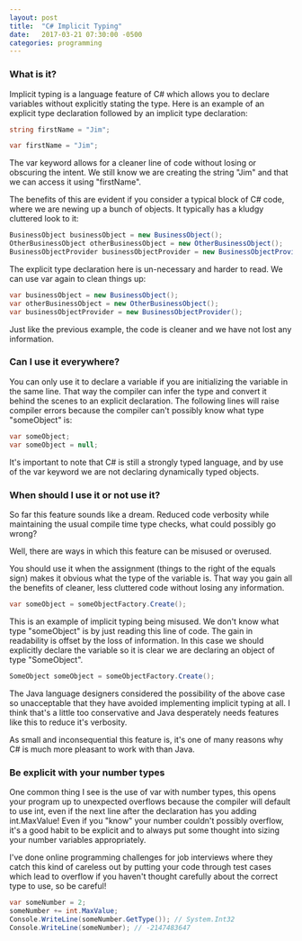 ```yaml
---
layout: post
title:  "C# Implicit Typing"
date:   2017-03-21 07:30:00 -0500
categories: programming
---
```


### What is it?

Implicit typing is a language feature of C# which allows you to declare variables without
explicitly stating the type. Here is an example of an explicit type declaration followed by
an implicit type declaration:

```csharp
string firstName = "Jim";
```

```csharp
var firstName = "Jim";
```

The var keyword allows for a cleaner line of code without losing or obscuring the intent. 
We still know we are creating the string "Jim" and that we can access it using "firstName".

The benefits of this are evident if you consider a typical block of C# code, where we are
newing up a bunch of objects. It typically has a kludgy cluttered look to it:

```csharp
BusinessObject businessObject = new BusinessObject();
OtherBusinessObject otherBusinessObject = new OtherBusinessObject();
BusinessObjectProvider businessObjectProvider = new BusinessObjectProvider();
```

The explicit type declaration here is un-necessary and harder to read. We can use var again
to clean things up:

```csharp
var businessObject = new BusinessObject();
var otherBusinessObject = new OtherBusinessObject();
var businessObjectProvider = new BusinessObjectProvider();
```

Just like the previous example, the code is cleaner and we have not lost any information.

### Can I use it everywhere?

You can only use it to declare a variable if you are initializing the variable in the same
line. That way the compiler can infer the type and convert it behind the scenes to an explicit
declaration. The following lines will raise compiler errors because the compiler can't possibly 
know what type "someObject" is:

```csharp
var someObject;
var someObject = null;
```

It's important to note that C# is still a strongly typed language, and by use of the var
keyword we are not declaring dynamically typed objects.

### When should I use it or not use it?

So far this feature sounds like a dream. Reduced code verbosity while maintaining the usual
compile time type checks, what could possibly go wrong?

Well, there are ways in which this feature can be misused or overused.

You should use it when the assignment (things to the right of the equals sign) makes it obvious
what the type of the variable is. That way you gain all the benefits of cleaner, less cluttered
code without losing any information.

```csharp
var someObject = someObjectFactory.Create();
```

This is an example of implicit typing being misused. We don't know what type 
"someObject" is by just reading this line of code. The gain in readability is offset by the loss 
of information. In this case we should explicitly declare the variable so it is clear we are 
declaring an object of type "SomeObject".

```csharp
SomeObject someObject = someObjectFactory.Create();
```

The Java language designers considered the possibility of the above case so unacceptable that
they have avoided implementing implicit typing at all. I think that's a little too conservative
and Java desperately needs features like this to reduce it's verbosity.

As small and inconsequential this feature is, it's one of many reasons why C# is much more 
pleasant to work with than Java.

### Be explicit with your number types

One common thing I see is the use of var with number types, this opens your program up to unexpected
overflows because the compiler will default to use int, even if the next line after the declaration has
you adding int.MaxValue! Even if you "know" your number couldn't possibly overflow, it's a good habit to
be explicit and to always put some thought into sizing your number variables appropriately.

I've done online programming challenges for job interviews where they catch this kind of careless out
by putting your code through test cases which lead to overflow if you haven't thought carefully about
the correct type to use, so be careful!


```csharp
var someNumber = 2;
someNumber += int.MaxValue;
Console.WriteLine(someNumber.GetType()); // System.Int32
Console.WriteLine(someNumber); // -2147483647
```